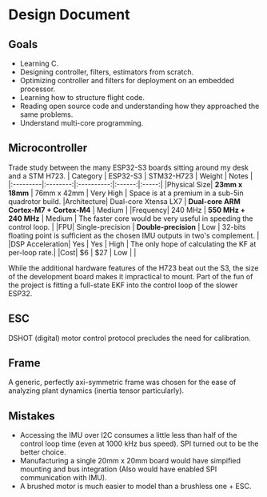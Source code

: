 # Design Document

## Goals
- Learning C.
- Designing controller, filters, estimators from scratch.
- Optimizing controller and filters for deployment on an embedded processor.
- Learning how to structure flight code.
- Reading open source code and understanding how they approached the same problems.
- Understand multi-core programming.

## Microcontroller
Trade study between the many ESP32-S3 boards sitting around my desk and a STM H723.
| Category | ESP32-S3 | STM32-H723 | Weight | Notes |
|:---------|:--------:|:----------:|:------:|:-----:|
|Physical Size| **23mm x 18mm** | 76mm x 42mm | Very High | Space is at a premium in a sub-5in quadrotor build.
|Architecture| Dual-core Xtensa LX7 | **Dual-core ARM Cortex-M7 + Cortex-M4** | Medium |
|Frequency| 240 MHz | **550 MHz + 240 MHz** | Medium | The faster core would be very useful in speeding the control loop. |
|FPU| Single-precision | **Double-precision** | Low | 32-bits floating point is sufficient as the chosen IMU outputs in two's complement. |
|DSP Acceleration| Yes | Yes | High | The only hope of calculating the KF at per-loop rate.|
|Cost| $6 | $27 | Low | |

While the additional hardware features of the H723 beat out the S3, the size of the development board makes it impractical to mount. Part of the fun of the project is fitting a full-state EKF into the control loop of the slower ESP32. 

## ESC
DSHOT (digital) motor control protocol precludes the need for calibration.

## Frame
A generic, perfectly axi-symmetric frame was chosen for the ease of analyzing plant dynamics (inertia tensor particularly).

## Mistakes
- Accessing the IMU over I2C consumes a little less than half of the control loop time (even at 1000 kHz bus speed). SPI turned out to be the better choice.
- Manufacturing a single 20mm x 20mm board would have simpified mounting and bus integration (Also would have enabled SPI communication with IMU). 
- A brushed motor is much easier to model than a brushless one + ESC.